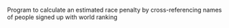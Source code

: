 Program to calculate an estimated race penalty by cross-referencing names of people signed up with world ranking
